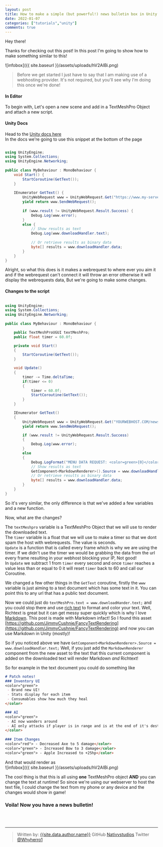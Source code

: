 ```yaml
---
layout: post
title: How to make a simple (but powerful!) news bulletin box in Unity!
date: 2022-01-07
categories: ["tutorials","unity"]
comments: true
---
```


Hey there!

Thanks for checking out this post! In this post I'm going to show how to make something similar to this!



![infobox]({{ site.baseurl }}/assets/uploads/hV2AIBi.png)
>Before we get started I just have to say that I am making use of a webhosting provider. 
>It's not required, but you'll see why I'm doing this once we're done!




#### In Editor

To begin with, Let's open a new scene and add in a TextMeshPro Object and attach a new script.

#### Unity Docs


Head to the [Unity docs here](https://docs.unity3d.com/Manual/UnityWebRequest-RetrievingTextBinaryData.html) <br>
In the docs we're going to use this snippet at the bottom of the page

```cs

using UnityEngine;
using System.Collections;
using UnityEngine.Networking;
 
public class MyBehaviour : MonoBehaviour {
    void Start() {
        StartCoroutine(GetText());
    }
 
    IEnumerator GetText() {
        UnityWebRequest www = UnityWebRequest.Get("https://www.my-server.com");
        yield return www.SendWebRequest();
 
        if (www.result != UnityWebRequest.Result.Success) {
            Debug.Log(www.error);
        }
        else {
            // Show results as text
            Debug.Log(www.downloadHandler.text);
 
            // Or retrieve results as binary data
            byte[] results = www.downloadHandler.data;
        }
    }
}
```

Alright, so what this does is it makes a webrequest to where ever you aim it and if the webrequest can't connect it will throw an error otherwise it will display the webrequests data, But we're going to make some changes.


#### Changes to the script

```cs

using UnityEngine;
using System.Collections;
using UnityEngine.Networking;
 
public class MyBehaviour : MonoBehaviour {

    public TextMeshProUGUI textMeshPro;
    public float timer = 60.0f;

    private void Start()
    {
        StartCoroutine(GetText());
    }

    void Update()
    {
        timer -= Time.deltaTime;
        if(timer <= 0)
        {
            timer = 60.0f;
            StartCoroutine(GetText());
        }
    }

    IEnumerator GetText()
    {
        UnityWebRequest www = UnityWebRequest.Get("YOURWEBHOST.COM/news.txt");
        yield return www.SendWebRequest();

        if (www.result != UnityWebRequest.Result.Success)
        {
            Debug.Log(www.error);
        }
        else
        {
            Debug.LogFormat("MENU DATA REQUEST: <color=green>{0}</color>", www.result);
            // Show results as text
            GetComponent<MarkdownRenderer>().Source = www.downloadHandler.text;
            // Or retrieve results as binary data
            byte[] results = www.downloadHandler.data;
        }
    }
}
```

So it's very similar, the only difference is that we've added a few variables and a new function.

Now, what are the changes?

The `textMeshpro` variable is a TextMeshPro Object that we will use to render the downloaded text.<br>
The `timer` variable is a float that we will use to make a timer so that we dont spam the host with webrequests. The value is seconds.<br>
`Update` is a function that is called every frame which is why we are using the timer. If we didn't use the timer we would be grabbing the data from the url every frame resulting in your webhost blocking your IP, Not good! <br>
In `Update` we  subtract 1 from `timer` every second and once `timer` reaches a value less than or equal to 0 it will reset `timer` back to 60 and call our Coroutine.

We changed a few other things in the `GetText` coroutine, firstly the `www` variable is just aiming to a text document which has some text in it. You can point this to any url that has a public text document.

Now we could just do `textMeshPro.text = www.downloadHander.text;` and you could stop there and use [rich text](https://docs.unity3d.com/462/Documentation/Manual/StyledText.html) to format and color your text. Well, Richtext is great but it can get messy super quickly which is why I love [Markdown](https://www.markdownguide.org/cheat-sheet/). 
This post is made with Markdown infact!
So I found this asset [https://github.com/JimmyCushnie/FancyTextRendering](https://github.com/JimmyCushnie/FancyTextRendering) and now you can use Markdown in Unity (mostly)!

So if you noticed above we have `GetComponent<MarkdownRenderer>.Source = www.downloadHandler.text;`
Well, if you just add the `MarkdownRenderer` component from the new asset to the text that this current component is added on the downloaded text will render Markdown *and* Richtext!

So for example in the text document you could do something like

```markdown
# Patch notes!
### Inventory UI 
<color="green">
 - Brand new UI!
 - Stats display for each item
 - Consumables show how much they heal
</color>

### AI
<color="green">
 - AI now wanders around
 - AI only attacks if player is in range and is at the end of it's destination
</color>
 
### Item Changes
<color="red"> - Decreased Axe to 5 damage</color>
<color="green"> - Increased Bow to 3 damage</color>
<color="green"> - Apple Increased to +25hp</color>
```

And that would render as <br>
![infobox]({{ site.baseurl }}/assets/uploads/hV2AIBi.png)

The cool thing is that this is all using **one** TextMeshPro object **AND** you can change the text at runtime! So since we're using our webserver to host the text file, I could change the text from my phone or any device and the changes would show in game!


### Voila! Now you have a news bulletin!
<br>
<br>




---
>Written by: [{{site.data.author.name}}](https://www.nativvstudios.com/blog/)
>GitHub [Nativvstudios](https://github.com/nativvstudios)
>Twitter [@Whyherro1](https://twitter.com/whyherro1)

